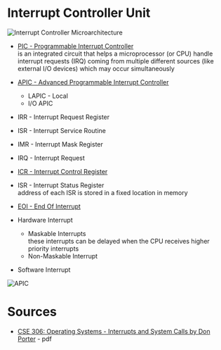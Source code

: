 # Interrupt Controller Unit

![Interrupt Controller Microarchitecture](https://user-images.githubusercontent.com/8178412/210230269-b5a6ca7f-b2c7-46fd-a043-d546b7ac0a7c.png)


- [PIC - Programmable Interrupt Controller](https://en.wikipedia.org/wiki/Programmable_interrupt_controller) <br/>
 is an integrated circuit that helps a microprocessor (or CPU) handle interrupt requests (IRQ) coming from multiple different sources (like external I/O devices) which may occur simultaneously
- [APIC - Advanced Programmable Interrupt Controller](https://en.wikipedia.org/wiki/Advanced_Programmable_Interrupt_Controller)
  - LAPIC -  Local
  - I/O APIC
- IRR - Interrupt Request Register
- ISR - Interrupt Service Routine
- IMR - Interrupt Mask Register
- IRQ - Interrupt Request
- [ICR - Interrupt Control Register](https://en.wikipedia.org/wiki/Interrupt_control_register)
- ISR - Interrupt Status Register <br/>
    address of each ISR is stored in a fixed location in memory
- [EOI - End Of Interrupt](https://en.wikipedia.org/wiki/End_of_interrupt)

- Hardware Interrupt
  - Maskable Interrupts <br/>
    these interrupts can be delayed when the CPU receives higher priority interrupts
  - Non-Maskable Interrupt
- Software Interrupt

![APIC](https://user-images.githubusercontent.com/8178412/210228890-24b01674-2252-4807-a4a5-9953bf1c90c4.png)

# Sources

- [CSE 306: Operating Systems - Interrupts and System Calls by Don Porter](http://www.cs.unc.edu/~porter/courses/cse306/s16/slides/interrupts.pdf) - pdf
